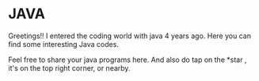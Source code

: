 # JAVA
Greetings!!
I entered the coding world with java 4 years ago.
Here you can find some interesting Java codes.

Feel free to share your java programs here.
And also do tap on the *star , it's on the top right corner, or nearby.
